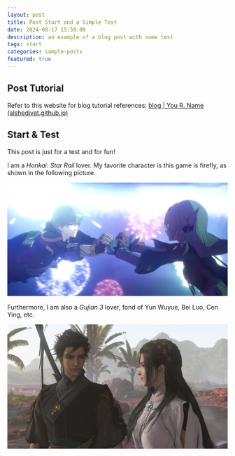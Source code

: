 ```yaml
---
layout: post
title: Post Start and a Simple Test
date: 2024-08-17 15:59:00
description: an example of a blog post with some test
tags: start
categories: sample-posts
featured: true
---
```




## Post Tutorial

Refer to this website for blog tutorial references: [blog | You R. Name (alshedivat.github.io)](https://alshedivat.github.io/al-folio/blog/)



## Start & Test 

This post is just for a test and for fun!

I am a *Honkai: Star Rail* lover. My favorite character is this game is firefly, as shown in the following picture.

![](./images/honkai.png)

Furthermore, I am also a  *Gujian 3* lover, fond of Yun Wuyue, Bei Luo, Cen Ying, etc.

![](./images/gujian3.jpg)



